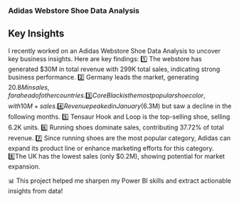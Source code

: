 ### Adidas Webstore Shoe Data Analysis

## Key Insights
I recently worked on an Adidas Webstore Shoe Data Analysis to uncover key business insights. Here are key findings:
1️⃣ The webstore has generated $30M in total revenue with 299K total sales, indicating strong business performance.
2️⃣ Germany leads the market, generating $20.8M in sales, far ahead of other countries.
3️⃣ Core Black is the most popular shoe color, with 10M+ sales.
4️⃣ Revenue peaked in January ($6.3M) but saw a decline in the following months.
5️⃣ Tensaur Hook and Loop is the top-selling shoe, selling 6.2K units.
6️⃣ Running shoes dominate sales, contributing 37.72% of total revenue.
7️⃣ Since running shoes are the most popular category, Adidas can expand its product line or enhance marketing efforts for this category.
8️⃣The UK has the lowest sales (only $0.2M), showing potential for market expansion.

📊 This project helped me sharpen my Power BI skills and extract actionable insights from data!
